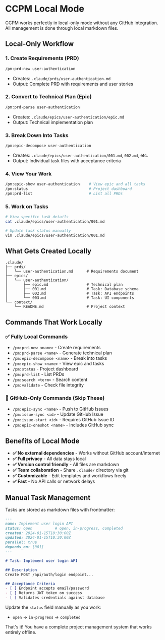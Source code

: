 # CCPM Local Mode

CCPM works perfectly in local-only mode without any GitHub integration. All management is done through local markdown files.

## Local-Only Workflow

### 1. Create Requirements (PRD)
```bash
/pm:prd-new user-authentication
```
- Creates: `.claude/prds/user-authentication.md`
- Output: Complete PRD with requirements and user stories

### 2. Convert to Technical Plan (Epic)
```bash
/pm:prd-parse user-authentication
```
- Creates: `.claude/epics/user-authentication/epic.md`
- Output: Technical implementation plan

### 3. Break Down Into Tasks
```bash
/pm:epic-decompose user-authentication
```
- Creates: `.claude/epics/user-authentication/001.md`, `002.md`, etc.
- Output: Individual task files with acceptance criteria

### 4. View Your Work
```bash
/pm:epic-show user-authentication    # View epic and all tasks
/pm:status                           # Project dashboard
/pm:prd-list                         # List all PRDs
```

### 5. Work on Tasks
```bash
# View specific task details
cat .claude/epics/user-authentication/001.md

# Update task status manually
vim .claude/epics/user-authentication/001.md
```

## What Gets Created Locally

```text
.claude/
├── prds/
│   └── user-authentication.md      # Requirements document
├── epics/
│   └── user-authentication/
│       ├── epic.md                 # Technical plan
│       ├── 001.md                  # Task: Database schema
│       ├── 002.md                  # Task: API endpoints
│       └── 003.md                  # Task: UI components
└── context/
    └── README.md                   # Project context
```

## Commands That Work Locally

### ✅ Fully Local Commands
- `/pm:prd-new <name>` - Create requirements
- `/pm:prd-parse <name>` - Generate technical plan
- `/pm:epic-decompose <name>` - Break into tasks
- `/pm:epic-show <name>` - View epic and tasks
- `/pm:status` - Project dashboard
- `/pm:prd-list` - List PRDs
- `/pm:search <term>` - Search content
- `/pm:validate` - Check file integrity

### 🚫 GitHub-Only Commands (Skip These)
- `/pm:epic-sync <name>` - Push to GitHub Issues
- `/pm:issue-sync <id>` - Update GitHub Issue
- `/pm:issue-start <id>` - Requires GitHub Issue ID
- `/pm:epic-oneshot <name>` - Includes GitHub sync

## Benefits of Local Mode

- **✅ No external dependencies** - Works without GitHub account/internet
- **✅ Full privacy** - All data stays local
- **✅ Version control friendly** - All files are markdown
- **✅ Team collaboration** - Share `.claude/` directory via git
- **✅ Customizable** - Edit templates and workflows freely
- **✅ Fast** - No API calls or network delays

## Manual Task Management

Tasks are stored as markdown files with frontmatter:

```markdown
---
name: Implement user login API
status: open          # open, in-progress, completed
created: 2024-01-15T10:30:00Z
updated: 2024-01-15T10:30:00Z
parallel: true
depends_on: [001]
---

# Task: Implement user login API

## Description
Create POST /api/auth/login endpoint...

## Acceptance Criteria
- [ ] Endpoint accepts email/password
- [ ] Returns JWT token on success
- [ ] Validates credentials against database
```

Update the `status` field manually as you work:
- `open` → `in-progress` → `completed`

That's it! You have a complete project management system that works entirely offline.